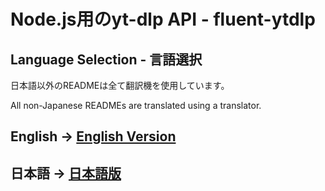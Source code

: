 # Node.js用のyt-dlp API - fluent-ytdlp

## Language Selection - 言語選択
日本語以外のREADMEは全て翻訳機を使用しています。

All non-Japanese READMEs are translated using a translator.

## English -> [English Version](./README-EN.md)

## 日本語 -> [日本語版](./README-JP.md)
